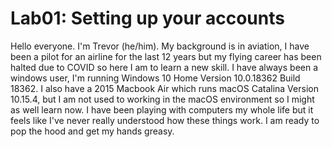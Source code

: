 # Lab01: Setting up your accounts

Hello everyone. I'm Trevor (he/him). My background is in aviation, I have been a pilot for an airline for the last 12 years but my flying career has been halted due to COVID so here I am to learn a new skill. I have always been a windows user, I'm running Windows 10 Home Version 10.0.18362 Build 18362. I also have a 2015 Macbook Air which runs macOS Catalina Version 10.15.4, but I am not used to working in the macOS environment so I might as well learn now. I have been playing with computers my whole life but it feels like I've never really understood how these things work. I am ready to pop the hood and get my hands greasy.